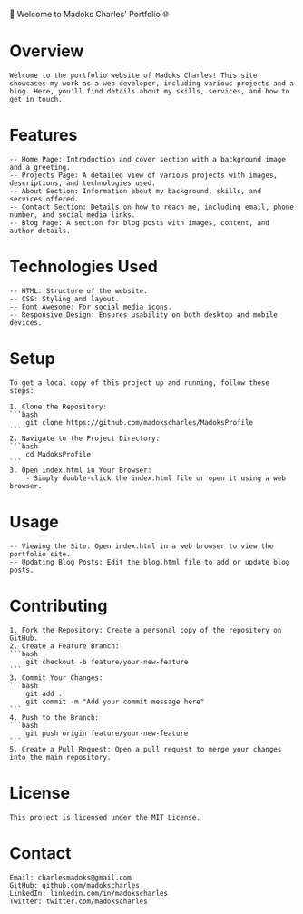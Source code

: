 🚀 Welcome to Madoks Charles' Portfolio 🌐

# Overview
    Welcome to the portfolio website of Madoks Charles! This site showcases my work as a web developer, including various projects and a blog. Here, you'll find details about my skills, services, and how to get in touch.

# Features
    -- Home Page: Introduction and cover section with a background image and a greeting.
    -- Projects Page: A detailed view of various projects with images, descriptions, and technologies used.
    -- About Section: Information about my background, skills, and services offered.
    -- Contact Section: Details on how to reach me, including email, phone number, and social media links.
    -- Blog Page: A section for blog posts with images, content, and author details.

# Technologies Used
    -- HTML: Structure of the website.
    -- CSS: Styling and layout.
    -- Font Awesome: For social media icons.
    -- Responsive Design: Ensures usability on both desktop and mobile devices.

# Setup
    To get a local copy of this project up and running, follow these steps:

    1. Clone the Repository:
    ```bash
        git clone https://github.com/madokscharles/MadoksProfile
    ```
    2. Navigate to the Project Directory:
    ```bash
        cd MadoksProfile
    ```
    3. Open index.html in Your Browser:
        - Simply double-click the index.html file or open it using a web browser.

# Usage
    -- Viewing the Site: Open index.html in a web browser to view the portfolio site.
    -- Updating Blog Posts: Edit the blog.html file to add or update blog posts.

# Contributing
    1. Fork the Repository: Create a personal copy of the repository on GitHub.
    2. Create a Feature Branch:
    ```bash
        git checkout -b feature/your-new-feature
    ```
    3. Commit Your Changes:
    ```bash
        git add .
        git commit -m "Add your commit message here"
    ```
    4. Push to the Branch:
    ```bash
        git push origin feature/your-new-feature
    ```
    5. Create a Pull Request: Open a pull request to merge your changes into the main repository.

# License
    This project is licensed under the MIT License.

# Contact
    Email: charlesmadoks@gmail.com
    GitHub: github.com/madokscharles
    LinkedIn: linkedin.com/in/madokscharles
    Twitter: twitter.com/madokscharles